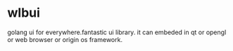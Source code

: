 # wlbui
golang ui for everywhere.fantastic ui library. it can embeded in qt or opengl or web browser or origin os framework.
